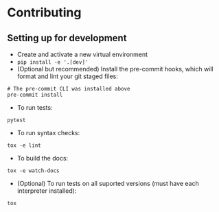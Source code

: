# Contributing

## Setting up for development

- Create and activate a new virtual environment
- `pip install -e '.[dev]'`
- (Optional but recommended) Install the pre-commit hooks, which will
  format and lint your git staged files:

```
# The pre-commit CLI was installed above
pre-commit install
```

- To run tests:

```
pytest
```

- To run syntax checks:

```
tox -e lint
```

- To build the docs:

```
tox -e watch-docs
```

- (Optional) To run tests on all suported versions (must have each interpreter installed):

```
tox
```
